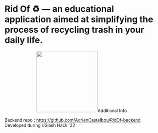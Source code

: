 # Rid Of ♻️ — an educational application aimed at simplifying the process of recycling trash in your daily life.
<p align="center">
  <img src="https://user-images.githubusercontent.com/82381064/196821893-8c0e6341-5a60-41f5-a4d4-3a530ec55570.png" height="200px>
</p>

.
## Additional Info
Backend repo : https://github.com/AdrienCastelbou/RidOf-backend </br>
Developed during //Slash Hack '22

